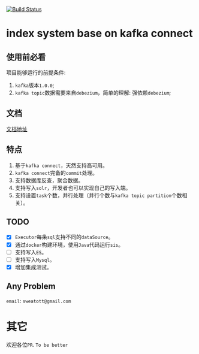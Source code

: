 [![Build Status](https://travis-ci.org/sweat123/search-index-system.svg?branch=master)](https://travis-ci.org/sweat123/search-index-system.svg?branch=master)


# index system base on kafka connect

## 使用前必看

项目能够运行的前提条件:

1. `kafka`版本`1.0.0`;
2. `kafka topic`数据需要来自`debezium`，简单的理解: 强依赖`debezium`;

## 文档

[文档地址](docs/目录.md)

## 特点

1. 基于`kafka connect`，天然支持高可用。
2. `kafka connect`完备的`commit`处理。
3. 支持数据库反查，聚合数据。
4. 支持写入`solr`，开发者也可以实现自己的写入端。
5. 支持设置`task`个数，并行处理（并行个数与`kafka topic partition`个数相关）。

## TODO

- [x] `Executor`每条`sql`支持不同的`dataSource`。
- [x] 通过`docker`构建环境，使用`Java`代码运行`sis`。
- [ ] 支持写入`ES`。
- [ ] 支持写入`Mysql`。
- [x] 增加集成测试。

## Any Problem

`email`: `sweatott@gmail.com`


# 其它

欢迎各位`PR`. `To be better`
